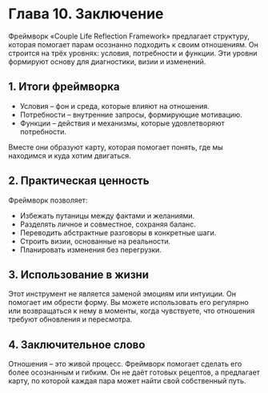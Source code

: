 <div style="page-break-before: always;"></div>

# Глава 10. Заключение

Фреймворк «Couple Life Reflection Framework» предлагает структуру, которая помогает парам осознанно подходить к своим отношениям. Он строится на трёх уровнях: условия, потребности и функции. 
Эти уровни формируют основу для диагностики, визии и изменений.

## 1. Итоги фреймворка

- Условия – фон и среда, которые влияют на отношения.
- Потребности – внутренние запросы, формирующие мотивацию.
- Функции – действия и механизмы, которые удовлетворяют потребности.

Вместе они образуют карту, которая помогает понять, где мы находимся и куда хотим двигаться.

## 2. Практическая ценность

Фреймворк позволяет:

- Избежать путаницы между фактами и желаниями.
- Разделять личное и совместное, сохраняя баланс.
- Переводить абстрактные разговоры в конкретные шаги.
- Строить визии, основанные на реальности.
- Планировать изменения без перегрузки.

## 3. Использование в жизни

Этот инструмент не является заменой эмоциям или интуиции. Он помогает им обрести форму. Вы можете использовать его регулярно или возвращаться к нему в моменты, когда чувствуете, что отношения требуют обновления и пересмотра.

## 4. Заключительное слово

Отношения – это живой процесс. Фреймворк помогает сделать его более осознанным и гибким. Он не даёт готовых рецептов, а предлагает карту, по которой каждая пара может найти свой собственный путь.
